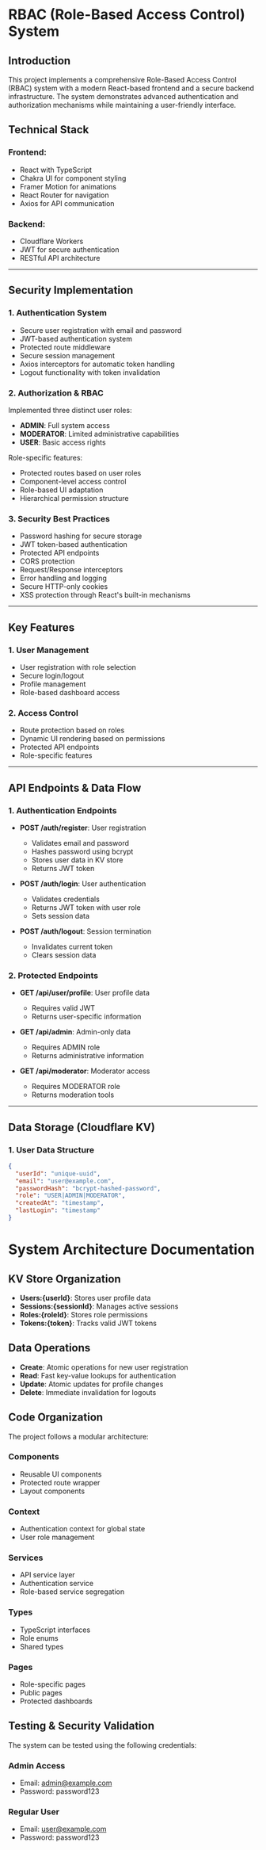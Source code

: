 # RBAC (Role-Based Access Control) System

## Introduction
This project implements a comprehensive Role-Based Access Control (RBAC) system with a modern React-based frontend and a secure backend infrastructure. The system demonstrates advanced authentication and authorization mechanisms while maintaining a user-friendly interface.

## Technical Stack

### Frontend:
- React with TypeScript
- Chakra UI for component styling
- Framer Motion for animations
- React Router for navigation
- Axios for API communication

### Backend:
- Cloudflare Workers
- JWT for secure authentication
- RESTful API architecture

---

## Security Implementation

### 1. Authentication System
- Secure user registration with email and password
- JWT-based authentication system
- Protected route middleware
- Secure session management
- Axios interceptors for automatic token handling
- Logout functionality with token invalidation

### 2. Authorization & RBAC
Implemented three distinct user roles:
- **ADMIN**: Full system access
- **MODERATOR**: Limited administrative capabilities
- **USER**: Basic access rights

Role-specific features:
- Protected routes based on user roles
- Component-level access control
- Role-based UI adaptation
- Hierarchical permission structure

### 3. Security Best Practices
- Password hashing for secure storage
- JWT token-based authentication
- Protected API endpoints
- CORS protection
- Request/Response interceptors
- Error handling and logging
- Secure HTTP-only cookies
- XSS protection through React's built-in mechanisms

---

## Key Features

### 1. User Management
- User registration with role selection
- Secure login/logout
- Profile management
- Role-based dashboard access

### 2. Access Control
- Route protection based on roles
- Dynamic UI rendering based on permissions
- Protected API endpoints
- Role-specific features

---

## API Endpoints & Data Flow

### 1. Authentication Endpoints
- **POST /auth/register**: User registration
  - Validates email and password
  - Hashes password using bcrypt
  - Stores user data in KV store
  - Returns JWT token

- **POST /auth/login**: User authentication
  - Validates credentials
  - Returns JWT token with user role
  - Sets session data

- **POST /auth/logout**: Session termination
  - Invalidates current token
  - Clears session data

### 2. Protected Endpoints
- **GET /api/user/profile**: User profile data
  - Requires valid JWT
  - Returns user-specific information

- **GET /api/admin**: Admin-only data
  - Requires ADMIN role
  - Returns administrative information

- **GET /api/moderator**: Moderator access
  - Requires MODERATOR role
  - Returns moderation tools

---

## Data Storage (Cloudflare KV)

### 1. User Data Structure
```json
{
  "userId": "unique-uuid",
  "email": "user@example.com",
  "passwordHash": "bcrypt-hashed-password",
  "role": "USER|ADMIN|MODERATOR",
  "createdAt": "timestamp",
  "lastLogin": "timestamp"
}
```

# System Architecture Documentation

## KV Store Organization
- **Users:{userId}**: Stores user profile data
- **Sessions:{sessionId}**: Manages active sessions
- **Roles:{roleId}**: Stores role permissions
- **Tokens:{token}**: Tracks valid JWT tokens

## Data Operations
- **Create**: Atomic operations for new user registration
- **Read**: Fast key-value lookups for authentication
- **Update**: Atomic updates for profile changes
- **Delete**: Immediate invalidation for logouts


## Code Organization
The project follows a modular architecture:

### Components
- Reusable UI components
- Protected route wrapper
- Layout components

### Context
- Authentication context for global state
- User role management

### Services
- API service layer
- Authentication service
- Role-based service segregation

### Types
- TypeScript interfaces
- Role enums
- Shared types

### Pages
- Role-specific pages
- Public pages
- Protected dashboards

## Testing & Security Validation
The system can be tested using the following credentials:

### Admin Access
- Email: admin@example.com
- Password: password123

### Regular User
- Email: user@example.com
- Password: password123
